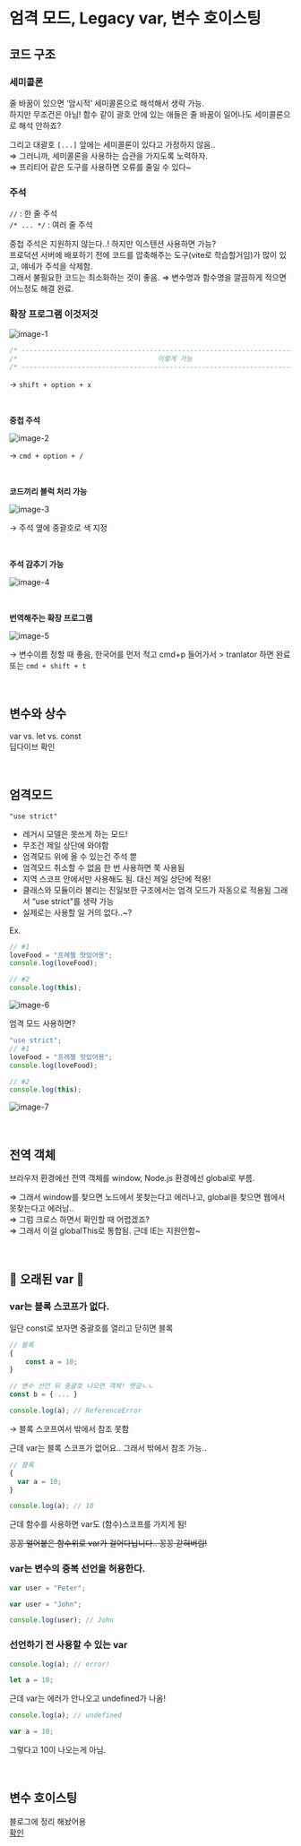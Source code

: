 # 엄격 모드, Legacy var, 변수 호이스팅

## 코드 구조

### 세미콜론

줄 바꿈이 있으면 ‘암시적’ 세미콜론으로 해석해서 생략 가능.  
하지만 무조건은 아님! 함수 같이 괄호 안에 있는 애들은 줄 바꿈이 일어나도 세미콜론으로 해석 안하죠?

그리고 대괄호 `[...]` 앞에는 세미콜론이 있다고 가정하지 않음..  
⇒ 그러니까, 세미콜론을 사용하는 습관을 가지도록 노력하자.  
⇒ 프리티어 같은 도구를 사용하면 오류를 줄일 수 있다~

### 주석

`//` : 한 줄 주석  
`/* ... */` : 여러 줄 주석

중첩 주석은 지원하지 않는다..! 하지만 익스텐션 사용하면 가능?  
프로덕션 서버에 배포하기 전에 코드를 압축해주는 도구(vite로 학습할거임)가 많이 있고, 얘네가 주석을 삭제함.  
그래서 불필요한 코드는 최소화하는 것이 좋음. ⇒ 변수명과 함수명을 깔끔하게 적으면 어느정도 해결 완료.

### 확장 프로그램 이것저것

![image-1](https://github.com/Yooniverse42/TIL/blob/main/JavaScript/images/240529-image-1.png?raw=true)

```jsx
/* -------------------------------------------------------------------------- */
/*                                   이렇게 가능                                   */
/* -------------------------------------------------------------------------- */
```

→ `shift + option + x`

<br>

**중첩 주석**

![image-2](https://github.com/Yooniverse42/TIL/blob/main/JavaScript/images/240529-image-2.png?raw=true)

→ `cmd + option + /`

<br>

**코드끼리 블럭 처리 가능**

![image-3](https://github.com/Yooniverse42/TIL/blob/main/JavaScript/images/240529-image-3.png?raw=true)

→ 주석 옆에 중괄호로 색 지정

<br>

**주석 감추기 가능**

![image-4](https://github.com/Yooniverse42/TIL/blob/main/JavaScript/images/240529-image-4.png?raw=true)

<br>

**번역해주는 확장 프로그램**

![image-5](https://github.com/Yooniverse42/TIL/blob/main/JavaScript/images/240529-image-5.png?raw=true)

→ 변수이름 정할 때 좋음, 한국어를 먼저 적고 cmd+p 들어가서 > tranlator 하면 완료 또는 `cmd + shift + t`

<br>

## 변수와 상수

var vs. let vs. const  
딥다이브 확인

<br>

## 엄격모드

`"use strict"`

- 레거시 모델은 못쓰게 하는 모드!
- 무조건 제일 상단에 와야함
- 엄격모드 위에 올 수 있는건 주석 뿐
- 엄격모드 취소할 수 없음 한 번 사용하면 쭉 사용됨
- 지역 스코프 안에서만 사용해도 됨. 대신 제일 상단에 적용!
- 클래스와 모듈이라 불리는 진일보한 구조에서는 엄격 모드가 자동으로 적용됨
  그래서 “use strict”를 생략 가능
- 실제로는 사용할 일 거의 없다..~?

Ex.

```jsx
// #1
loveFood = "프레첼 맛있어용";
console.log(loveFood);

// #2
console.log(this);
```

![image-6](https://github.com/Yooniverse42/TIL/blob/main/JavaScript/images/240529-image-6.png?raw=true)

엄격 모드 사용하면?

```jsx
"use strict";
// #1
loveFood = "프레첼 맛있어용";
console.log(loveFood);

// #2
console.log(this);
```

![image-7](https://github.com/Yooniverse42/TIL/blob/main/JavaScript/images/240529-image-7.png?raw=true)

<br>

## 전역 객체

브라우저 환경에선 전역 객체를 window, Node.js 환경에선 global로 부름.

⇒ 그래서 window를 찾으면 노드에서 못찾는다고 에러나고, global을 찾으면 웹에서 못찾는다고 에러남..  
⇒ 그럼 크로스 하면서 확인할 때 어렵겠죠?  
⇒ 그래서 이걸 globalThis로 통합됨. 근데 IE는 지원안함~

<br>

## 🚨 오래된 var 🚨

### var는 블록 스코프가 없다.

일단 const로 보자면 중괄호를 열리고 닫히면 블록

```jsx
// 블록
{
	const a = 10;
}

// 변수 선언 뒤 중괄호 나오면 객체! 헷갈ㄴㄴ
const b = { ... }

console.log(a); // ReferenceError
```

→ 블록 스코프여서 밖에서 참조 못함

근데 var는 블록 스코프가 없어요.. 그래서 밖에서 참조 가능..

```jsx
// 블록
{
  var a = 10;
}

console.log(a); // 10
```

근데 함수를 사용하면 var도 (함수)스코프를 가지게 됨!

~~꽁꽁 얼어붙은 함수위로 var가 걸어다닙니다.. 꽁꽁 갇혀버림!~~

### var는 변수의 중복 선언을 허용한다.

```jsx
var user = "Peter";

var user = "John";

console.log(user); // John
```

### 선언하기 전 사용할 수 있는 var

```jsx
console.log(a); // error!

let a = 10;
```

근데 var는 에러가 안나오고 undefined가 나옴!

```jsx
console.log(a); // undefined

var a = 10;
```

그렇다고 10이 나오는게 아님.

<br>

## 변수 호이스팅

블로그에 정리 해놨어용  
[확인](https://yooniverse42.github.io/javascript/variable-hoisting/)
